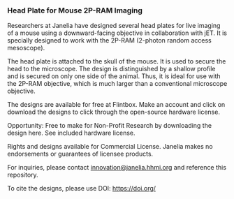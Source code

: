 ### Head Plate for Mouse 2P-RAM Imaging

Researchers at Janelia have designed several head plates for live imaging of a mouse using a downward-facing objective in collaboration with jET. It is specially designed to work with the 2P-RAM (2-photon random access mesoscope).



The head plate is attached to the skull of the mouse. It is used to secure the head to the microscope. The design is distinguished by a shallow profile and is secured on only one side of the animal. Thus, it is ideal for use with the  2P-RAM objective, which is much larger than a conventional microscope objective.



The designs are available for free at Flintbox. Make an account and click on download the designs to click through the open-source hardware license. 

Opportunity: Free to make for Non-Profit Research by downloading the design here. See included hardware license.

Rights and designs available for Commercial License. Janelia makes no endorsements or guarantees of licensee products.

For inquiries, please contact innovation@janelia.hhmi.org and reference this repository.

To cite the designs, please use DOI: https://doi.org/

